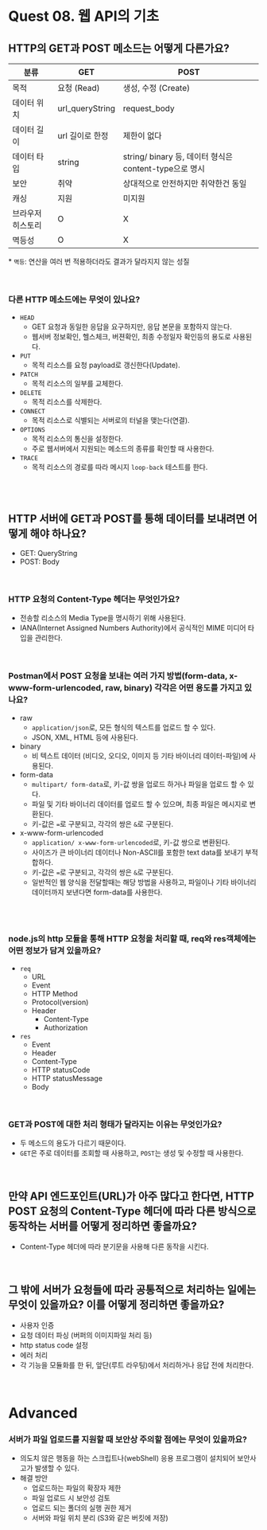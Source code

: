 # Quest 08. 웹 API의 기초

## HTTP의 GET과 POST 메소드는 어떻게 다른가요?

| 분류              | GET             | POST                                                   |
| ----------------- | --------------- | ------------------------------------------------------ |
| 목적              | 요청 (Read)     | 생성, 수정 (Create)                                    |
| 데이터 위치       | url_queryString | request_body                                           |
| 데이터 길이       | url 길이로 한정 | 제한이 없다                                            |
| 데이터 타입       | string          | string/ binary 등, 데이터 형식은 content-type으로 명시 |
| 보안              | 취약            | 상대적으로 안전하지만 취약한건 동일                    |
| 캐싱              | 지원            | 미지원                                                 |
| 브라우저 히스토리 | O               | X                                                      |
| 멱등성            | O               | X                                                      |

\* `멱등`: 연산을 여러 번 적용하더라도 결과가 달라지지 않는 성질

<br>

### 다른 HTTP 메소드에는 무엇이 있나요?

- `HEAD`
  - GET 요청과 동일한 응답을 요구하지만, 응답 본문을 포함하지 않는다.
  - 웹서버 정보확인, 헬스체크, 버젼확인, 최종 수정일자 확인등의 용도로 사용된다.
- `PUT`
  - 목적 리소스를 요청 payload로 갱신한다(Update).
- `PATCH`
  - 목적 리소스의 일부를 교체한다.
- `DELETE`
  - 목적 리소스를 삭제한다.
- `CONNECT`
  - 목적 리소스로 식별되는 서버로의 터널을 맺는다(연결).
- `OPTIONS`
  - 목적 리소스의 통신을 설정한다.
  - 주로 웹서버에서 지원되는 메소드의 종류를 확인할 때 사용한다.
- `TRACE`
  - 목적 리소스의 경로를 따라 메시지 `loop-back` 테스트를 한다.

<br><br>

## HTTP 서버에 GET과 POST를 통해 데이터를 보내려면 어떻게 해야 하나요?

- GET: QueryString
- POST: Body

<br>

### HTTP 요청의 Content-Type 헤더는 무엇인가요?

- 전송할 리소스의 Media Type을 명시하기 위해 사용된다.
- IANA(Internet Assigned Numbers Authority)에서 공식적인 MIME 미디어 타입을 관리한다.

<br>

### Postman에서 POST 요청을 보내는 여러 가지 방법(form-data, x-www-form-urlencoded, raw, binary) 각각은 어떤 용도를 가지고 있나요?

- raw
  - `application/json`로, 모든 형식의 텍스트를 업로드 할 수 있다.
  - JSON, XML, HTML 등에 사용된다.
- binary
  - 비 텍스트 데이터 (비디오, 오디오, 이미지 등 기타 바이너리 데이터-파일)에 사용된다.
- form-data
  - `multipart/ form-data`로, 키-값 쌍을 업로드 하거나 파일을 업로드 할 수 있다.
  - 파일 및 기타 바이너리 데이터를 업로드 할 수 있으며, 최종 파일은 메시지로 변환된다.
  - 키-값은 `=`로 구분되고, 각각의 쌍은 `&`로 구분된다.
- x-www-form-urlencoded
  - `application/ x-www-form-urlencoded`로, 키-값 쌍으로 변환된다.
  - 사이즈가 큰 바이너리 데이터나 Non-ASCII를 포함한 text data를 보내기 부적합하다.
  - 키-값은 `=`로 구분되고, 각각의 쌍은 `&`로 구분된다.
  - 일반적인 웹 양식을 전달할때는 해당 방법을 사용하고, 파일이나 기타 바이너리 데이터까지 보낸다면 form-data를 사용한다.

<br><br>

### node.js의 http 모듈을 통해 HTTP 요청을 처리할 때, req와 res객체에는 어떤 정보가 담겨 있을까요?

- `req`
  - URL
  - Event
  - HTTP Method
  - Protocol(version)
  - Header
    - Content-Type
    - Authorization
- `res`
  - Event
  - Header
  - Content-Type
  - HTTP statusCode
  - HTTP statusMessage
  - Body

<br>

### GET과 POST에 대한 처리 형태가 달라지는 이유는 무엇인가요?

- 두 메소드의 용도가 다르기 때문이다.
- `GET`은 주로 데이터를 조회할 때 사용하고, `POST`는 생성 및 수정할 때 사용한다.

<br>

## 만약 API 엔드포인트(URL)가 아주 많다고 한다면, HTTP POST 요청의 Content-Type 헤더에 따라 다른 방식으로 동작하는 서버를 어떻게 정리하면 좋을까요?

- Content-Type 헤더에 따라 분기문을 사용해 다른 동작을 시킨다.

<br>

## 그 밖에 서버가 요청들에 따라 공통적으로 처리하는 일에는 무엇이 있을까요? 이를 어떻게 정리하면 좋을까요?

- 사용자 인증
- 요청 데이터 파싱 (버퍼의 이미지파일 처리 등)
- http status code 설정
- 에러 처리
- 각 기능을 모듈화를 한 뒤, 앞단(루트 라우팅)에서 처리하거나 응답 전에 처리한다.

<br>

# Advanced

### 서버가 파일 업로드를 지원할 때 보안상 주의할 점에는 무엇이 있을까요?

- 의도치 않은 행동을 하는 스크립트나(webShell) 응용 프로그램이 설치되어 보안사고가 발생할 수 있다.
- 해결 방안
  - 업로드하는 파일의 확장자 제한
  - 파일 업로드 시 보안성 검토
  - 업로드 되는 폴더의 실행 권한 제거
  - 서버와 파일 위치 분리 (S3와 같은 버킷에 저장)
